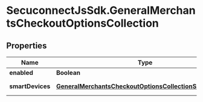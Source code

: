 # SecuconnectJsSdk.GeneralMerchantsCheckoutOptionsCollection

## Properties
Name | Type | Description | Notes
------------ | ------------- | ------------- | -------------
**enabled** | **Boolean** | Enabled | [optional] 
**smartDevices** | [**GeneralMerchantsCheckoutOptionsCollectionSmartDevices**](GeneralMerchantsCheckoutOptionsCollectionSmartDevices.md) | Smart devices | [optional] 


